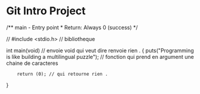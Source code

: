 # Git Intro Project


/**
  main - Entry point
 *
  Return: Always 0 (success)
 */

// #include <stdio.h> // bibliotheque

int main(void) // envoie void qui veut dire renvoie rien .
{
        puts("Programming is like building a multilingual puzzle"); // fonction qui prend en argument une chaine de caracteres

        return (0); // qui retourne rien .
}
